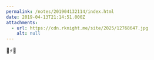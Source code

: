 ```yaml
---
permalink: /notes/201904132114/index.html
date: 2019-04-13T21:14:51.000Z
attachments:
  - url: https://cdn.rknight.me/site/2025/12768647.jpg
    alt: null
---
```


🚗⚡️🎻
